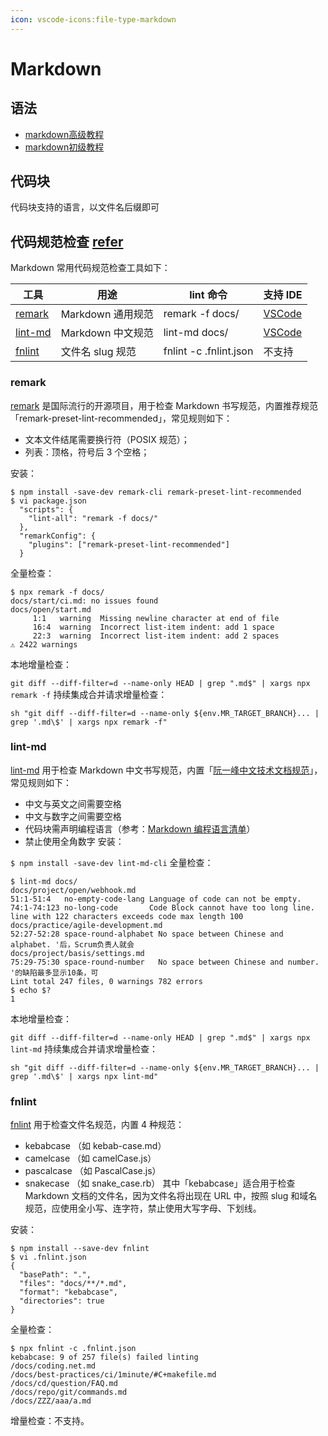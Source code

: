 ```yaml
---
icon: vscode-icons:file-type-markdown
---
```


# Markdown

## 语法

* [markdown高级教程](https://markdown.com.cn/extended-syntax/)
* [markdown初级教程](https://markdown.com.cn/basic-syntax/)

## 代码块

代码块支持的语言，以文件名后缀即可

## 代码规范检查 [refer]

Markdown 常用代码规范检查工具如下：

| 工具 |  用途 | lint 命令| 支持 IDE    |
|---|---|---|---|
| [remark] |   Markdown 通用规范 |   remark -f docs/ | [VSCode][vsc-remark] |
| [lint-md] | Markdown 中文规范   | lint-md docs/ | [VSCode][vsc-lint-md] |
| [fnlint]  | 文件名 slug 规范    | fnlint -c .fnlint.json |   不支持  |

### remark

[remark] 是国际流行的开源项目，用于检查 Markdown 书写规范，内置推荐规范「remark-preset-lint-recommended」，常见规则如下：

* 文本文件结尾需要换行符（POSIX 规范）；
* 列表：顶格，符号后 3 个空格；

安装：

```shell
$ npm install -save-dev remark-cli remark-preset-lint-recommended
$ vi package.json
  "scripts": {
    "lint-all": "remark -f docs/"
  },
  "remarkConfig": {
    "plugins": ["remark-preset-lint-recommended"]
  }
```

全量检查：

```shell
$ npx remark -f docs/
docs/start/ci.md: no issues found
docs/open/start.md
     1:1   warning  Missing newline character at end of file
     16:4  warning  Incorrect list-item indent: add 1 space
     22:3  warning  Incorrect list-item indent: add 2 spaces
⚠ 2422 warnings
```

本地增量检查：

`git diff --diff-filter=d --name-only HEAD | grep ".md$" | xargs npx remark -f`
持续集成合并请求增量检查：

`sh "git diff --diff-filter=d --name-only ${env.MR_TARGET_BRANCH}... | grep '.md\$' | xargs npx remark -f"`

### lint-md

[lint-md] 用于检查 Markdown 中文书写规范，内置「[阮一峰中文技术文档规范]」，常见规则如下：

* 中文与英文之间需要空格
* 中文与数字之间需要空格
* 代码块需声明编程语言（参考：[Markdown 编程语言清单]）
* 禁止使用全角数字
安装：

`$ npm install -save-dev lint-md-cli`
全量检查：

```shell
$ lint-md docs/
docs/project/open/webhook.md
51:1-51:4   no-empty-code-lang Language of code can not be empty. 
74:1-74:123 no-long-code       Code Block cannot have too long line. line with 122 characters exceeds code max length 100
docs/practice/agile-development.md
52:27-52:28 space-round-alphabet No space between Chinese and alphabet. '后，Scrum负责人就会
docs/project/basis/settings.md
75:29-75:30 space-round-number   No space between Chinese and number. '的缺陷最多显示10条，可
Lint total 247 files, 0 warnings 782 errors
$ echo $?
1
```

本地增量检查：

`git diff --diff-filter=d --name-only HEAD | grep ".md$" | xargs npx lint-md`
持续集成合并请求增量检查：

`sh "git diff --diff-filter=d --name-only ${env.MR_TARGET_BRANCH}... | grep '.md\$' | xargs npx lint-md"`

### fnlint

[fnlint] 用于检查文件名规范，内置 4 种规范：

* kebabcase （如 kebab-case.md）
* camelcase （如 camelCase.js）
* pascalcase （如 PascalCase.js）
* snakecase （如 snake_case.rb）
其中「kebabcase」适合用于检查 Markdown 文档的文件名，因为文件名将出现在 URL 中，按照 slug 和域名规范，应使用全小写、连字符，禁止使用大写字母、下划线。

安装：

```shell
$ npm install --save-dev fnlint
$ vi .fnlint.json
{
  "basePath": ".",
  "files": "docs/**/*.md",
  "format": "kebabcase",
  "directories": true
}
```

全量检查：

```shell
$ npx fnlint -c .fnlint.json
kebabcase: 9 of 257 file(s) failed linting
/docs/coding.net.md
/docs/best-practices/ci/1minute/#C+makefile.md
/docs/cd/question/FAQ.md
/docs/repo/git/commands.md
/docs/ZZZ/aaa/a.md
```

增量检查：不支持。

[refer]: https://coding.net/help/docs/ci/practice/lint/markdown.html
[remark]: https://github.com/remarkjs/remark-lint
[lint-md]: https://github.com/lint-md/lint-md
[fnlint]: https://github.com/usabilla/fnlint
[vsc-remark]: https://marketplace.visualstudio.com/items?itemName=drewbourne.vscode-remark-lint
[vsc-lint-md]: https://marketplace.visualstudio.com/items?itemName=ZhixiangZhang.mdlint
[阮一峰中文技术文档规范]: https://github.com/ruanyf/document-style-guide
[Markdown 编程语言清单]: https://coding.net/docs/ci/lint/markdown-code-lang.html
